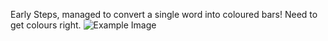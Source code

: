 Early Steps, managed to convert a single word into coloured bars! Need to get colours right.
![Example Image](https://www.dropbox.com/s/wvrbf86wwdolzz5/Constructed%20World.jpg "Working Code!")


